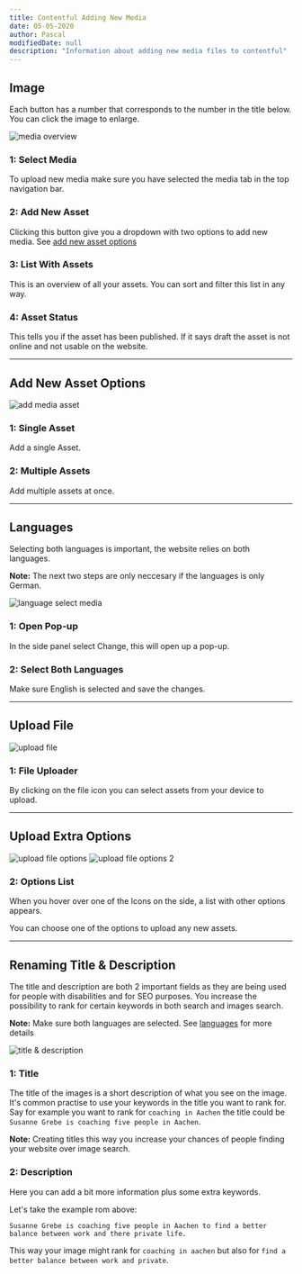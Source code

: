 ```yaml
---
title: Contentful Adding New Media
date: 05-05-2020
author: Pascal
modifiedDate: null
description: "Information about adding new media files to contentful"
---
```


## Image

Each button has a number that corresponds to the number in the title below.
You can click the image to enlarge.

![media overview](./media-overview.png)

### 1: Select Media

To upload new media make sure you have selected the media tab in the top navigation bar.

### 2: Add New Asset

Clicking this button give you a dropdown with two options to add new media. See [add new asset options](#add-new-asset-options)

### 3: List With Assets

This is an overview of all your assets. You can sort and filter this list in any way.

### 4: Asset Status

This tells you if the asset has been published. If it says draft the asset is not online and not usable on the website.

---

## Add New Asset Options

![add media asset](./add-media-asset.png)


### 1: Single Asset

Add a single Asset.

### 2: Multiple Assets

Add multiple assets at once.

---

## Languages

Selecting both languages is important, the website relies on both languages.

__Note:__ The next two steps are only neccesary if the languages is only German.

![language select media](./language-select-media.png)

### 1: Open Pop-up

In the side panel select Change, this will open up a pop-up.

### 2: Select Both Languages

Make sure English is selected and save the changes.

---

## Upload File

![upload file](./upload-file.png)

### 1: File Uploader

By clicking on the file icon you can select assets from your device to upload.

---

## Upload Extra Options

![upload file options](./upload-options.png)
![upload file options 2](./upload-options-2.png)

### 2: Options List

When you hover over one of the Icons on the side, a list with other options appears.

You can choose one of the options to upload any new assets.

---

## Renaming Title & Description

The title and description are both 2 important fields as they are being used for people with disabilities and for SEO purposes. 
You increase the possibility to rank for certain keywords in both search and images search.

__Note:__ Make sure both languages are selected. See [languages](#languages) for more details

![title & description](./title-description-assets.png)

### 1: Title

The title of the images is a short description of what you see on the image. It's common practise to use your keywords in the title you want to rank for. 
Say for example you want to rank for `coaching in Aachen` the title could be ```Susanne Grebe is coaching five people in Aachen```.

__Note:__ Creating titles this way you increase your chances of people finding your website over image search.

### 2: Description

Here you can add a bit more information plus some extra keywords.

Let's take the example rom above:

```
Susanne Grebe is coaching five people in Aachen to find a better 
balance between work and there private life.
```

This way your image might rank for ```coaching in aachen``` but also for ```find a better balance between work and private```.